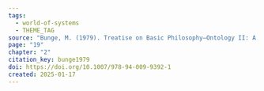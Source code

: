 ```yaml
---
tags:
  - world-of-systems
  - THEME_TAG
source: "Bunge, M. (1979). Treatise on Basic Philosophy—Ontology II: A World of Systems. Springer Netherlands."
page: "19"
chapter: "2"
citation_key: bunge1979
doi: https://doi.org/10.1007/978-94-009-9392-1
created: 2025-01-17
---
```


